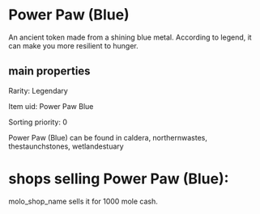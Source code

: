 # Power Paw (Blue)

An ancient token made from a shining blue metal. According to legend, it can make you more resilient to hunger.

## main properties

Rarity: Legendary

Item uid: Power Paw Blue

Sorting priority: 0

Power Paw (Blue) can be found in caldera, northernwastes, thestaunchstones, wetlandestuary

# shops selling Power Paw (Blue):

molo_shop_name sells it for 1000 mole cash.